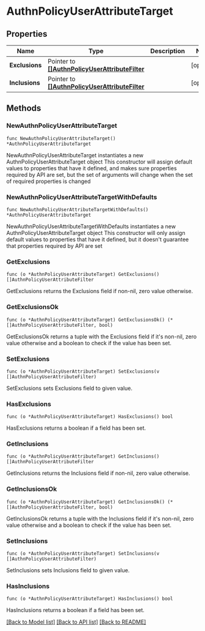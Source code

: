 # AuthnPolicyUserAttributeTarget

## Properties

Name | Type | Description | Notes
------------ | ------------- | ------------- | -------------
**Exclusions** | Pointer to [**[]AuthnPolicyUserAttributeFilter**](AuthnPolicyUserAttributeFilter.md) |  | [optional] 
**Inclusions** | Pointer to [**[]AuthnPolicyUserAttributeFilter**](AuthnPolicyUserAttributeFilter.md) |  | [optional] 

## Methods

### NewAuthnPolicyUserAttributeTarget

`func NewAuthnPolicyUserAttributeTarget() *AuthnPolicyUserAttributeTarget`

NewAuthnPolicyUserAttributeTarget instantiates a new AuthnPolicyUserAttributeTarget object
This constructor will assign default values to properties that have it defined,
and makes sure properties required by API are set, but the set of arguments
will change when the set of required properties is changed

### NewAuthnPolicyUserAttributeTargetWithDefaults

`func NewAuthnPolicyUserAttributeTargetWithDefaults() *AuthnPolicyUserAttributeTarget`

NewAuthnPolicyUserAttributeTargetWithDefaults instantiates a new AuthnPolicyUserAttributeTarget object
This constructor will only assign default values to properties that have it defined,
but it doesn't guarantee that properties required by API are set

### GetExclusions

`func (o *AuthnPolicyUserAttributeTarget) GetExclusions() []AuthnPolicyUserAttributeFilter`

GetExclusions returns the Exclusions field if non-nil, zero value otherwise.

### GetExclusionsOk

`func (o *AuthnPolicyUserAttributeTarget) GetExclusionsOk() (*[]AuthnPolicyUserAttributeFilter, bool)`

GetExclusionsOk returns a tuple with the Exclusions field if it's non-nil, zero value otherwise
and a boolean to check if the value has been set.

### SetExclusions

`func (o *AuthnPolicyUserAttributeTarget) SetExclusions(v []AuthnPolicyUserAttributeFilter)`

SetExclusions sets Exclusions field to given value.

### HasExclusions

`func (o *AuthnPolicyUserAttributeTarget) HasExclusions() bool`

HasExclusions returns a boolean if a field has been set.

### GetInclusions

`func (o *AuthnPolicyUserAttributeTarget) GetInclusions() []AuthnPolicyUserAttributeFilter`

GetInclusions returns the Inclusions field if non-nil, zero value otherwise.

### GetInclusionsOk

`func (o *AuthnPolicyUserAttributeTarget) GetInclusionsOk() (*[]AuthnPolicyUserAttributeFilter, bool)`

GetInclusionsOk returns a tuple with the Inclusions field if it's non-nil, zero value otherwise
and a boolean to check if the value has been set.

### SetInclusions

`func (o *AuthnPolicyUserAttributeTarget) SetInclusions(v []AuthnPolicyUserAttributeFilter)`

SetInclusions sets Inclusions field to given value.

### HasInclusions

`func (o *AuthnPolicyUserAttributeTarget) HasInclusions() bool`

HasInclusions returns a boolean if a field has been set.


[[Back to Model list]](../README.md#documentation-for-models) [[Back to API list]](../README.md#documentation-for-api-endpoints) [[Back to README]](../README.md)



